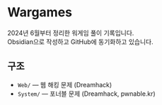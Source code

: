 # Wargames

2024년 6월부터 정리한 워게임 풀이 기록입니다.  
Obsidian으로 작성하고 GitHub에 동기화하고 있습니다.

## 구조

- `Web/` — 웹 해킹 문제 (Dreamhack)
- `System/` — 포너블 문제 (Dreamhack, pwnable.kr)